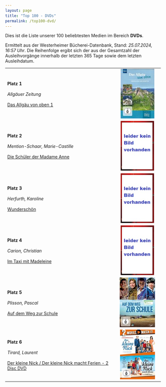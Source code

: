 ```yaml
---
layout: page
title: "Top 100 - DVDs"
permalink: /top100-dvd/
---
```

Dies ist die Liste unserer 100 beliebtesten Medien im Bereich __DVDs__. 

Ermittelt aus der Westerheimer Bücherei-Datenbank, Stand: _25.07.2024, 16:57 Uhr_. Die Reihenfolge ergibt sich der aus der Gesamtzahl der Ausleihvorgänge innerhalb der letzten 365 Tage sowie dem letzten Ausleihdatum.

<table>
<tr><td width="70%"><strong>Platz 1</strong><br><br><em>Allgäuer Zeitung</em><br><br><a href="https://www.biblino.de/index.php?action=5&mnummer=12019006">Das Allgäu von oben 1</a></td><td><center><a href="https://www.biblino.de/index.php?action=5&mnummer=12019006"><img src="/images/mediacovers/x160/12019006.jpg" style="width: auto; height: auto;"></a></center></td></tr>
<tr><td width="70%"><strong>Platz 2</strong><br><br><em>Mention-Schaar, Marie-Castille</em><br><br><a href="https://www.biblino.de/index.php?action=5&mnummer=12023238">Die Schüler der Madame Anne</a></td><td><center><a href="https://www.biblino.de/index.php?action=5&mnummer=12023238"><img src="/images/mediacovers/x160/keinbild.jpg" style="width: auto; height: auto;"></a></center></td></tr>
<tr><td width="70%"><strong>Platz 3</strong><br><br><em>Herfurth, Karoline</em><br><br><a href="https://www.biblino.de/index.php?action=5&mnummer=12024032">Wunderschön</a></td><td><center><a href="https://www.biblino.de/index.php?action=5&mnummer=12024032"><img src="/images/mediacovers/x160/keinbild.jpg" style="width: auto; height: auto;"></a></center></td></tr>
<tr><td width="70%"><strong>Platz 4</strong><br><br><em>Carion, Christian</em><br><br><a href="https://www.biblino.de/index.php?action=5&mnummer=12023237">Im Taxi mit Madeleine</a></td><td><center><a href="https://www.biblino.de/index.php?action=5&mnummer=12023237"><img src="/images/mediacovers/x160/keinbild.jpg" style="width: auto; height: auto;"></a></center></td></tr>
<tr><td width="70%"><strong>Platz 5</strong><br><br><em>Plisson, Pascal</em><br><br><a href="https://www.biblino.de/index.php?action=5&mnummer=12016738">Auf dem Weg zur Schule</a></td><td><center><a href="https://www.biblino.de/index.php?action=5&mnummer=12016738"><img src="/images/mediacovers/x160/12016738.jpg" style="width: auto; height: auto;"></a></center></td></tr>
<tr><td width="70%"><strong>Platz 6</strong><br><br><em>Tirard, Laurent</em><br><br><a href="https://www.biblino.de/index.php?action=5&mnummer=12016710">Der kleine Nick / Der kleine Nick macht Ferien - 2 Disc DVD</a></td><td><center><a href="https://www.biblino.de/index.php?action=5&mnummer=12016710"><img src="/images/mediacovers/x160/12016710.jpg" style="width: auto; height: auto;"></a></center></td></tr>
</table>
